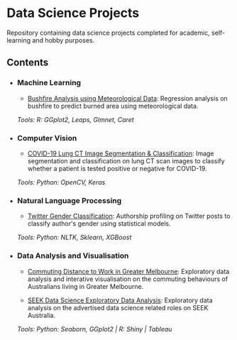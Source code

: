 # Data Science Projects
Repository containing data science projects completed for academic, self-learning and hobby purposes. 

## Contents
- ### Machine Learning
  - [Bushfire Analysis using Meteorological Data](https://github.com/TravisH0301/data_science_projects/tree/master/bushfire_analysis_meteorological): Regression analysis on bushfire to predict burned area using meteorological data.

  _Tools: R: GGplot2, Leaps, Glmnet, Caret_ 

- ### Computer Vision
  - [COVID-19 Lung CT Image Segmentation & Classification](https://github.com/TravisH0301/data_science_projects/tree/master/covid-19_lung_ct_image_segmentation_%26_classification): Image segmentation and classification on lung CT scan images to classify whether a patient is tested positive or negative for COVID-19.
  
  _Tools: Python: OpenCV, Keras_

- ### Natural Language Processing
  - [Twitter Gender Classification](https://github.com/TravisH0301/data_science_projects/tree/master/twitter_gender_classification): Authorship profiling on Twitter posts to classify author's gender using statistical models. 
  
  _Tools: Python: NLTK, Sklearn, XGBoost_
  
- ### Data Analysis and Visualisation
  - [Commuting Distance to Work in Greater Melbourne](https://github.com/TravisH0301/data_science_projects/tree/master/commuting_distance_visualisation): Exploratory data analysis and interative visualisation on the commuting behaviours of Australians living in Greater Melbourne. 
  
  - [SEEK Data Science Exploratory Data Analysis](https://github.com/TravisH0301/data_science_projects/tree/master/seek_ds_eda): Exploratory data analysis on the advertised data science related roles on SEEK Australia.
  
  _Tools: Python: Seaborn, GGplot2 | R: Shiny | Tableau_
